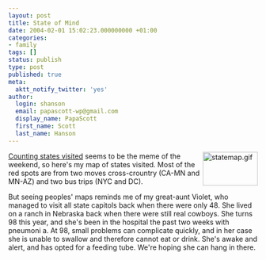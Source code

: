 ```yaml
---
layout: post
title: State of Mind
date: 2004-02-01 15:02:23.000000000 +01:00
categories:
- family
tags: []
status: publish
type: post
published: true
meta:
  aktt_notify_twitter: 'yes'
author:
  login: shanson
  email: papascott-wp@gmail.com
  display_name: PapaScott
  first_name: Scott
  last_name: Hanson
---
```

<p><img alt="statemap.gif" src="http://www.papascott.de/wordpress/wp-content/uploads/2004/02/statemap.gif" width="111" height="68" border="0" align="right" /><a title="World66, the travel guide you write: visitedStates" href="http://world66.com/myworld66/visitedStates">Counting states visited</a> seems to be the meme of the weekend, so here's my map of states visited. Most of the red spots are from two moves cross-crountry (CA-MN and MN-AZ) and two bus trips (NYC and DC).</p>
<p>But seeing peoples' maps reminds me of my great-aunt Violet, who managed to visit all state capitols back when there were only 48. She lived on a ranch in Nebraska back when there were still real cowboys. She turns 98 this year, and she's been in the hospital the past two weeks with pneumoni a. At 98, small problems can complicate quickly, and in her case she is unable to swallow and therefore cannot eat or drink. She's awake and alert, and has opted for a feeding tube. We're hoping she can hang in there.</p>
